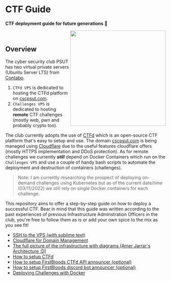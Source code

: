 # CTF Guide

**CTF deployment guide for future generations** :space_invader:

<img align="right" src="https://user-images.githubusercontent.com/35840617/171266140-a7f88018-c359-4ad1-955d-f96d54bfbdc1.png" width="300"><br/>


## Overview

The cyber security club PSUT has two virtual private servers (Ubuntu Server LTS) from [Contabo](https://contabo.com). 
1. `CTFd VPS` is dedicated to hosting the CTFd platform on [cscpsut.com](https://cscpsut.com).
2. `Challenges VPS` is dedicated to hosting **remote** CTF challenges (mostly web, pwn and probably crypto too).

The club currently adopts the use of [CTFd](https://github.com/CTFd/CTFd) which is an open-source CTF platform that's easy to setup and use. The domain [cscpsut.com](https://cscpsut.com) is being managed using [Cloudflare](https://www.cloudflare.com/) due to the useful features cloudflare offers (mostly HTTPS implementation and DDoS protection). As for remote challenges we currently **_still_** depend on Docker Containers which run on the `Challenges VPS` and use a couple of handy bash scripts to automate the deployment and destruction of containers (challenges). 

>Note: I am currently researching the prospect of deploying on-demand challenges using Kubernetes but as of the current date/time (03/11/2022) we still rely on single Docker containers for each challenge.

This repository aims to offer a step-by-step guide on how to deploy a successful CTF. Bear in mind that this guide was written according to the past experiences of previous Infrastructure Adminstration Officers in the club, you're free to follow them as is or add your own spice to the mix as you see fit!

- [SSH to the VPS (with sublime text)](https://github.com/cscpsut/CTF-Guide#SSH)
- [Cloudflare for Domain Management](https://github.com/cscpsut/CTF-Guide#Cloudflare)
- [The full picture of the infrastructure with diagrams (Amer Jarrar's Architecture :D)](https://github.com/cscpsut/CTF-Guide#Diagram)
- [How to setup CTFd](https://github.com/cscpsut/CTF-Guide#CTFd)
- [How to setup FirstBloods CTFd API announcer (optional)](https://github.com/cscpsut/CTF-Guide#FirstBloods)
- [How to setup FirstBloods discord bot announcer (optional)](https://github.com/cscpsut/CTF-Guide#FirstBloodsDiscord)
- [Deploying Challenges with Docker](https://github.com/cscpsut/CTF-Guide#Dockers)

